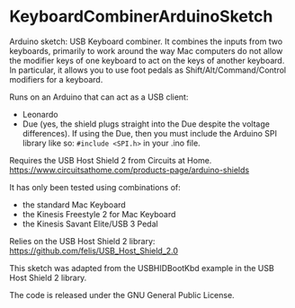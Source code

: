 KeyboardCombinerArduinoSketch
=============================

Arduino sketch: USB Keyboard combiner.
It combines the inputs from two keyboards, primarily to work around
the way Mac computers do not allow the modifier keys of one keyboard to act
on the keys of another keyboard.
In particular, it allows you to use foot pedals as Shift/Alt/Command/Control modifiers
for a keyboard.

Runs on an Arduino that can act as a USB client:
 - Leonardo
 - Due (yes, the shield plugs straight into the Due despite the voltage differences). If using the Due, then you must include the Arduino SPI library like so: ```#include <SPI.h>``` in your .ino file.

Requires the USB Host Shield 2 from Circuits at Home.
https://www.circuitsathome.com/products-page/arduino-shields

It has only been tested using combinations of:
 - the standard Mac Keyboard
 - the Kinesis Freestyle 2 for Mac Keyboard
 - the Kinesis Savant Elite/USB 3 Pedal

Relies on the USB Host Shield 2 library:
https://github.com/felis/USB_Host_Shield_2.0

This sketch was adapted from the USBHIDBootKbd example in the USB Host Shield 2 library.

The code is released under the GNU General Public License.

